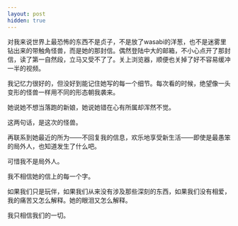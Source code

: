 ```yaml
---
layout: post
hidden: true
---
```


对我来说世界上最恐怖的东西不是贞子，不是放了wasabi的洋葱，也不是迷雾里钻出来的带触角怪兽，而是她的那封信。偶然登陆中大的邮箱，不小心点开了那封信，读了第一自然段，立马又受不了了。关上浏览器，顺便也关掉了好不容易缓冲一半的视频。

我记忆力很好的，但没好到能记住她写的每一个细节。每次看的时候，绝望像一头变形的怪兽一样用不同的形态朝我袭来。

她说她不想当落跑的新娘，她说她错在心有所属却浑然不觉。

这两句话，是这次的怪兽。

再联系到她最近的所为——不回复我的信息，欢乐地享受新生活——即使是最愚笨的局外人，也知道发生了什么吧。

可惜我不是局外人。

我不相信她的信上的每一个字。

如果我们只是玩伴，如果我们从来没有涉及那些深刻的东西，如果我们没有相爱，我的痛苦又怎么解释。她的眼泪又怎么解释。

我只相信我们的一切。